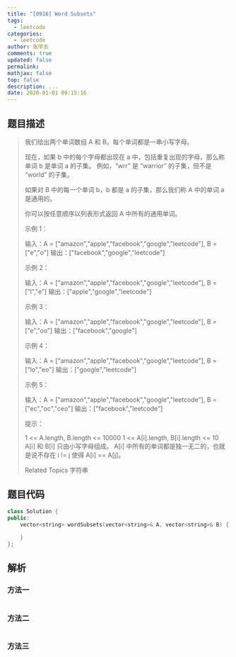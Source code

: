 ```yaml
---
title: "[0916] Word Subsets"
tags:
  - leetcode
categories:
  - leetcode
author: 张学志
comments: true
updated: false
permalink:
mathjax: false
top: false
description: ...
date: 2020-01-01 00:15:16
---
```


## 题目描述

> 我们给出两个单词数组 A 和 B。每个单词都是一串小写字母。 
> 
> 现在，如果 b 中的每个字母都出现在 a 中，包括重复出现的字母，那么称单词 b 是单词 a 的子集。 例如，“wrr” 是 “warrior” 的子集，但不是 “world” 的子集。 
> 
> 如果对 B 中的每一个单词 b，b 都是 a 的子集，那么我们称 A 中的单词 a 是通用的。 
> 
> 你可以按任意顺序以列表形式返回 A 中所有的通用单词。 
> 
> 
> 
> 
> 
> 
> 示例 1： 
> 
> 输入：A = ["amazon","apple","facebook","google","leetcode"], B = ["e","o"]
> 输出：["facebook","google","leetcode"]
> 
> 
> 示例 2： 
> 
> 输入：A = ["amazon","apple","facebook","google","leetcode"], B = ["l","e"]
> 输出：["apple","google","leetcode"]
> 
> 
> 示例 3： 
> 
> 输入：A = ["amazon","apple","facebook","google","leetcode"], B = ["e","oo"]
> 输出：["facebook","google"]
> 
> 
> 示例 4： 
> 
> 输入：A = ["amazon","apple","facebook","google","leetcode"], B = ["lo","eo"]
> 输出：["google","leetcode"]
> 
> 
> 示例 5： 
> 
> 输入：A = ["amazon","apple","facebook","google","leetcode"], B = ["ec","oc","ceo"]
> 输出：["facebook","leetcode"]
> 
> 
> 
> 
> 提示： 
> 
> 
> 1 <= A.length, B.length <= 10000 
> 1 <= A[i].length, B[i].length <= 10 
> A[i] 和 B[i] 只由小写字母组成。 
> A[i] 中所有的单词都是独一无二的，也就是说不存在 i != j 使得 A[i] == A[j]。 
> 
> Related Topics 字符串

## 题目代码

```cpp
class Solution {
public:
    vector<string> wordSubsets(vector<string>& A, vector<string>& B) {
        
    }
};
```

## 解析

### 方法一

```cpp

```

### 方法二

```cpp

```

### 方法三

```cpp

```

